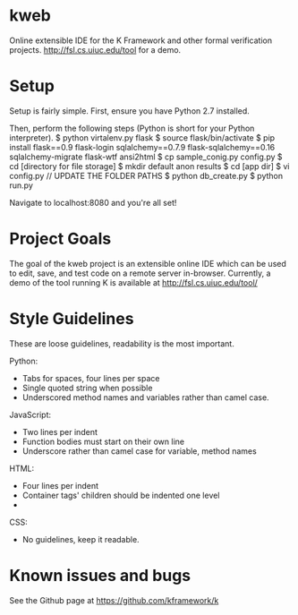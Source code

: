 kweb
====

Online extensible IDE for the K Framework and other formal verification projects.  http://fsl.cs.uiuc.edu/tool for a demo.

Setup
===

Setup is fairly simple.  First, ensure you have Python 2.7 installed.

Then, perform the following steps (Python is short for your Python interpreter).
$ python virtalenv.py flask
$ source flask/bin/activate
$ pip install flask==0.9 flask-login sqlalchemy==0.7.9 flask-sqlalchemy==0.16 sqlalchemy-migrate flask-wtf ansi2html
$ cp sample_conig.py config.py
$ cd [directory for file storage]
$ mkdir default anon results
$ cd [app dir]
$ vi config.py // UPDATE THE FOLDER PATHS
$ python db_create.py
$ python run.py

Navigate to localhost:8080 and you're all set!

Project Goals
===
The goal of the kweb project is an extensible online IDE which can be used to edit, save, and test code on a remote server in-browser.
Currently, a demo of the tool running K is available at http://fsl.cs.uiuc.edu/tool/

Style Guidelines
===
These are loose guidelines, readability is the most important.

Python:
- Tabs for spaces, four lines per space
- Single quoted string when possible
- Underscored method names and variables rather than camel case.

JavaScript:
- Two lines per indent
- Function bodies must start on their own line
- Underscore rather than camel case for variable, method names

HTML:
- Four lines per indent
- Container tags' children should be indented one level
- 

CSS:
- No guidelines, keep it readable.

Known issues and bugs
===
See the Github page at https://github.com/kframework/k
